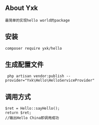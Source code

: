 ## About Yxk
    最简单的实现hello world的package

## 安装
    composer require yxk/hello
    
## 生成配置文件
     php artisan vendor:publish --provider="Yxk\Hello\HelloServiceProvider" 
     
## 调用方式
    $ret = Hello::sayHello();
    return $ret;
    //输出Hello China即调用成功
